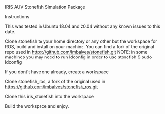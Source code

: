 IRIS AUV Stonefish Simulation Package

Instructions

This was tested in Ubuntu 18.04 and 20.04 without any known issues to this date.

Clone stonefish to your home directory or any other but the workspace for ROS, build and install on your machine. You can find a fork of the original repo used in https://github.com/lmbalves/stonefish.git
NOTE: in some machines you may need to run ldconfig in order to use stonefish
$ sudo ldconfig

If you dont't have one already, create a workspace

Clone stonefish_ros, a fork of the original used in https://github.com/lmbalves/stonefish_ros.git

Clone this iris_stonefish into the workspace

Build the workspace and enjoy.


